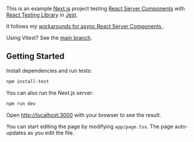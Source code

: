 This is an example [Next.js](https://nextjs.org/) project testing
[React Server Components](https://react.dev/blog/2020/12/21/data-fetching-with-react-server-components)
with [React Testing Library](https://testing-library.com/react) in [Jest](https://jestjs.io/).

It follows my [workarounds for async React Server Components
](https://github.com/testing-library/react-testing-library/issues/1209#issuecomment-1569813305).

Using Vitest? See the [main branch](https://github.com/nickmccurdy/rsc-testing/tree/main).

## Getting Started

Install dependencies and run tests:

```bash
npm install-test
```

You can also run the Next.js server:

```bash
npm run dev
```

Open [http://localhost:3000](http://localhost:3000) with your browser to see the
result.

You can start editing the page by modifying `app/page.tsx`. The page
auto-updates as you edit the file.

